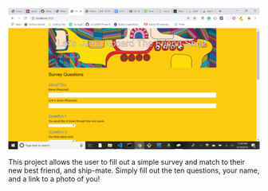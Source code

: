 ![Project Image](./screenshot.png?raw=true)

This project allows the user to fill out a simple survey and match to their new best friend, and ship-mate. Simply fill out the ten questions, your name, and a link to a photo of you!